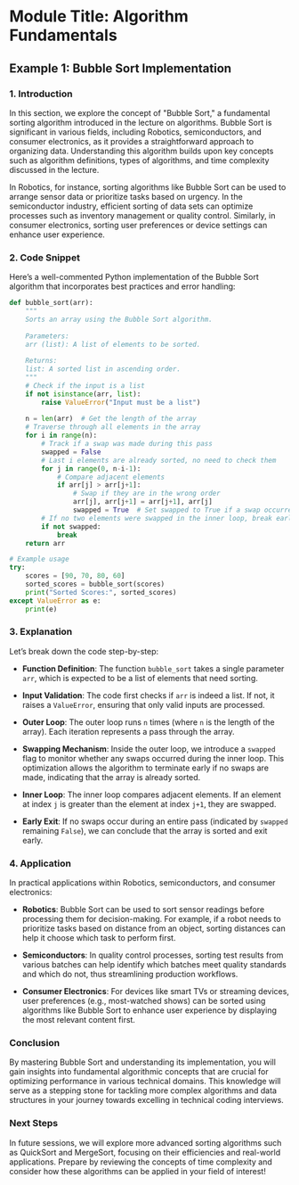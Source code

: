 # Module Title: Algorithm Fundamentals

## Example 1: Bubble Sort Implementation

### 1. Introduction
In this section, we explore the concept of "Bubble Sort," a fundamental sorting algorithm introduced in the lecture on algorithms. Bubble Sort is significant in various fields, including Robotics, semiconductors, and consumer electronics, as it provides a straightforward approach to organizing data. Understanding this algorithm builds upon key concepts such as algorithm definitions, types of algorithms, and time complexity discussed in the lecture.

In Robotics, for instance, sorting algorithms like Bubble Sort can be used to arrange sensor data or prioritize tasks based on urgency. In the semiconductor industry, efficient sorting of data sets can optimize processes such as inventory management or quality control. Similarly, in consumer electronics, sorting user preferences or device settings can enhance user experience.

### 2. Code Snippet
Here’s a well-commented Python implementation of the Bubble Sort algorithm that incorporates best practices and error handling:

```python
def bubble_sort(arr):
    """
    Sorts an array using the Bubble Sort algorithm.
    
    Parameters:
    arr (list): A list of elements to be sorted.
    
    Returns:
    list: A sorted list in ascending order.
    """
    # Check if the input is a list
    if not isinstance(arr, list):
        raise ValueError("Input must be a list")
    
    n = len(arr)  # Get the length of the array
    # Traverse through all elements in the array
    for i in range(n):
        # Track if a swap was made during this pass
        swapped = False
        # Last i elements are already sorted, no need to check them
        for j in range(0, n-i-1):
            # Compare adjacent elements
            if arr[j] > arr[j+1]:
                # Swap if they are in the wrong order
                arr[j], arr[j+1] = arr[j+1], arr[j]
                swapped = True  # Set swapped to True if a swap occurred
        # If no two elements were swapped in the inner loop, break early
        if not swapped:
            break
    return arr

# Example usage
try:
    scores = [90, 70, 80, 60]
    sorted_scores = bubble_sort(scores)
    print("Sorted Scores:", sorted_scores)
except ValueError as e:
    print(e)
```

### 3. Explanation
Let’s break down the code step-by-step:

- **Function Definition**: The function `bubble_sort` takes a single parameter `arr`, which is expected to be a list of elements that need sorting.
  
- **Input Validation**: The code first checks if `arr` is indeed a list. If not, it raises a `ValueError`, ensuring that only valid inputs are processed.

- **Outer Loop**: The outer loop runs `n` times (where `n` is the length of the array). Each iteration represents a pass through the array.

- **Swapping Mechanism**: Inside the outer loop, we introduce a `swapped` flag to monitor whether any swaps occurred during the inner loop. This optimization allows the algorithm to terminate early if no swaps are made, indicating that the array is already sorted.

- **Inner Loop**: The inner loop compares adjacent elements. If an element at index `j` is greater than the element at index `j+1`, they are swapped.

- **Early Exit**: If no swaps occur during an entire pass (indicated by `swapped` remaining `False`), we can conclude that the array is sorted and exit early.

### 4. Application
In practical applications within Robotics, semiconductors, and consumer electronics:

- **Robotics**: Bubble Sort can be used to sort sensor readings before processing them for decision-making. For example, if a robot needs to prioritize tasks based on distance from an object, sorting distances can help it choose which task to perform first.

- **Semiconductors**: In quality control processes, sorting test results from various batches can help identify which batches meet quality standards and which do not, thus streamlining production workflows.

- **Consumer Electronics**: For devices like smart TVs or streaming devices, user preferences (e.g., most-watched shows) can be sorted using algorithms like Bubble Sort to enhance user experience by displaying the most relevant content first.

### Conclusion
By mastering Bubble Sort and understanding its implementation, you will gain insights into fundamental algorithmic concepts that are crucial for optimizing performance in various technical domains. This knowledge will serve as a stepping stone for tackling more complex algorithms and data structures in your journey towards excelling in technical coding interviews. 

### Next Steps
In future sessions, we will explore more advanced sorting algorithms such as QuickSort and MergeSort, focusing on their efficiencies and real-world applications. Prepare by reviewing the concepts of time complexity and consider how these algorithms can be applied in your field of interest!